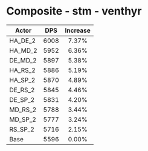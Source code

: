 # Composite - stm - venthyr
| Actor | DPS | Increase |
|---|:---:|:---:|
|HA_DE_2|6008|7.37%|
|HA_MD_2|5952|6.36%|
|DE_MD_2|5897|5.38%|
|HA_RS_2|5886|5.19%|
|HA_SP_2|5870|4.89%|
|DE_RS_2|5845|4.46%|
|DE_SP_2|5831|4.20%|
|MD_RS_2|5788|3.44%|
|MD_SP_2|5777|3.24%|
|RS_SP_2|5716|2.15%|
|Base|5596|0.00%|
